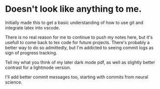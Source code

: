 # Doesn't look like anything to me. 

Initially made this to get a basic understanding of how to use git and integrate latex into vscode. 

There is no real reason for me to continue to push my notes here, but it's usefull to come back to tex code for future projects. There's probably a better way to do so admittedly, but I'm addicted to seeing commit logs as sign of progress tracking. 

Tell my what you think of my later dark mode pdf, as well as slightly better contrast for a lightmode version.

I'll add better commit messages too, starting with commits from neural science.
